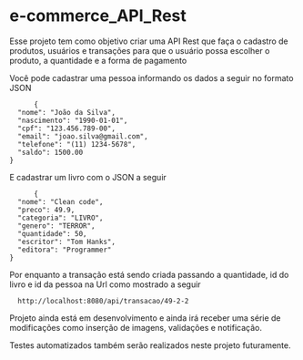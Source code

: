 # e-commerce_API_Rest

Esse projeto tem como objetivo criar uma API Rest que faça o cadastro de produtos, 
usuários e transações para que o usuário possa escolher o produto, a quantidade e a forma de pagamento

Você pode cadastrar uma pessoa informando os dados a seguir no formato JSON

          {
      "nome": "João da Silva",
      "nascimento": "1990-01-01",
      "cpf": "123.456.789-00",
      "email": "joao.silva@gmail.com",
      "telefone": "(11) 1234-5678",
      "saldo": 1500.00
    }
    

E cadastrar um livro com o JSON a seguir

          {
      "nome": "Clean code",
      "preco": 49.9,
      "categoria": "LIVRO",
      "genero": "TERROR",
      "quantidade": 50,
      "escritor": "Tom Hanks",
      "editora": "Programmer"
    }
    
    
Por enquanto a transação está sendo criada passando a quantidade, id do livro e id da pessoa na Url como mostrado a seguir

      http://localhost:8080/api/transacao/49-2-2
      
      
Projeto ainda está em desenvolvimento e ainda irá receber uma série de modificações como inserção de imagens, validações e notificação.

Testes automatizados também serão realizados neste projeto futuramente.
